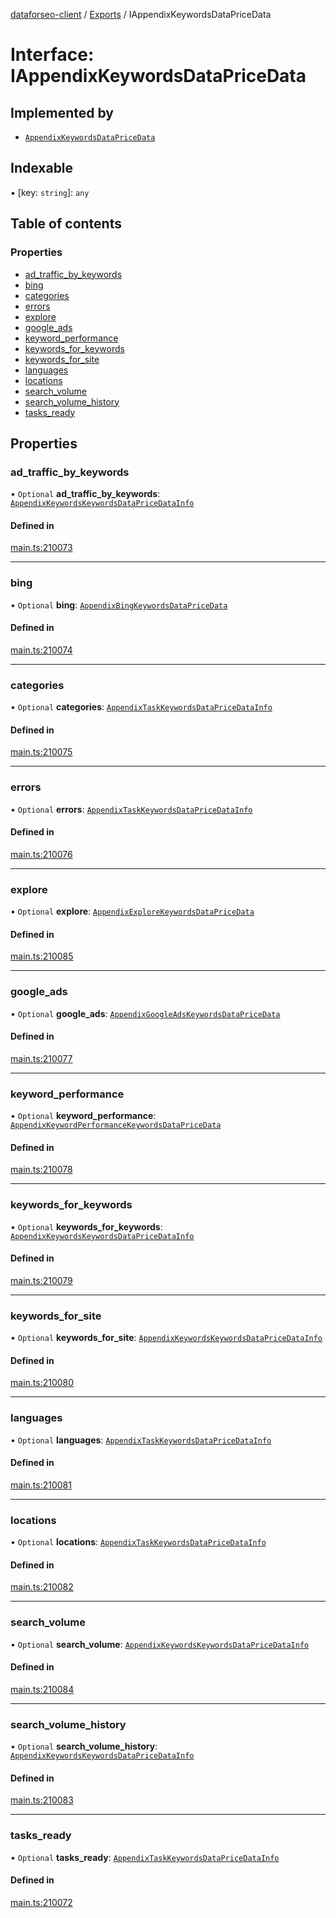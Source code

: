[dataforseo-client](../README.md) / [Exports](../modules.md) / IAppendixKeywordsDataPriceData

# Interface: IAppendixKeywordsDataPriceData

## Implemented by

- [`AppendixKeywordsDataPriceData`](../classes/AppendixKeywordsDataPriceData.md)

## Indexable

▪ [key: `string`]: `any`

## Table of contents

### Properties

- [ad\_traffic\_by\_keywords](IAppendixKeywordsDataPriceData.md#ad_traffic_by_keywords)
- [bing](IAppendixKeywordsDataPriceData.md#bing)
- [categories](IAppendixKeywordsDataPriceData.md#categories)
- [errors](IAppendixKeywordsDataPriceData.md#errors)
- [explore](IAppendixKeywordsDataPriceData.md#explore)
- [google\_ads](IAppendixKeywordsDataPriceData.md#google_ads)
- [keyword\_performance](IAppendixKeywordsDataPriceData.md#keyword_performance)
- [keywords\_for\_keywords](IAppendixKeywordsDataPriceData.md#keywords_for_keywords)
- [keywords\_for\_site](IAppendixKeywordsDataPriceData.md#keywords_for_site)
- [languages](IAppendixKeywordsDataPriceData.md#languages)
- [locations](IAppendixKeywordsDataPriceData.md#locations)
- [search\_volume](IAppendixKeywordsDataPriceData.md#search_volume)
- [search\_volume\_history](IAppendixKeywordsDataPriceData.md#search_volume_history)
- [tasks\_ready](IAppendixKeywordsDataPriceData.md#tasks_ready)

## Properties

### ad\_traffic\_by\_keywords

• `Optional` **ad\_traffic\_by\_keywords**: [`AppendixKeywordsKeywordsDataPriceDataInfo`](../classes/AppendixKeywordsKeywordsDataPriceDataInfo.md)

#### Defined in

[main.ts:210073](https://github.com/dataforseo/TypeScriptClient/blob/7ca1aa4/main.ts#L210073)

___

### bing

• `Optional` **bing**: [`AppendixBingKeywordsDataPriceData`](../classes/AppendixBingKeywordsDataPriceData.md)

#### Defined in

[main.ts:210074](https://github.com/dataforseo/TypeScriptClient/blob/7ca1aa4/main.ts#L210074)

___

### categories

• `Optional` **categories**: [`AppendixTaskKeywordsDataPriceDataInfo`](../classes/AppendixTaskKeywordsDataPriceDataInfo.md)

#### Defined in

[main.ts:210075](https://github.com/dataforseo/TypeScriptClient/blob/7ca1aa4/main.ts#L210075)

___

### errors

• `Optional` **errors**: [`AppendixTaskKeywordsDataPriceDataInfo`](../classes/AppendixTaskKeywordsDataPriceDataInfo.md)

#### Defined in

[main.ts:210076](https://github.com/dataforseo/TypeScriptClient/blob/7ca1aa4/main.ts#L210076)

___

### explore

• `Optional` **explore**: [`AppendixExploreKeywordsDataPriceData`](../classes/AppendixExploreKeywordsDataPriceData.md)

#### Defined in

[main.ts:210085](https://github.com/dataforseo/TypeScriptClient/blob/7ca1aa4/main.ts#L210085)

___

### google\_ads

• `Optional` **google\_ads**: [`AppendixGoogleAdsKeywordsDataPriceData`](../classes/AppendixGoogleAdsKeywordsDataPriceData.md)

#### Defined in

[main.ts:210077](https://github.com/dataforseo/TypeScriptClient/blob/7ca1aa4/main.ts#L210077)

___

### keyword\_performance

• `Optional` **keyword\_performance**: [`AppendixKeywordPerformanceKeywordsDataPriceData`](../classes/AppendixKeywordPerformanceKeywordsDataPriceData.md)

#### Defined in

[main.ts:210078](https://github.com/dataforseo/TypeScriptClient/blob/7ca1aa4/main.ts#L210078)

___

### keywords\_for\_keywords

• `Optional` **keywords\_for\_keywords**: [`AppendixKeywordsKeywordsDataPriceDataInfo`](../classes/AppendixKeywordsKeywordsDataPriceDataInfo.md)

#### Defined in

[main.ts:210079](https://github.com/dataforseo/TypeScriptClient/blob/7ca1aa4/main.ts#L210079)

___

### keywords\_for\_site

• `Optional` **keywords\_for\_site**: [`AppendixKeywordsKeywordsDataPriceDataInfo`](../classes/AppendixKeywordsKeywordsDataPriceDataInfo.md)

#### Defined in

[main.ts:210080](https://github.com/dataforseo/TypeScriptClient/blob/7ca1aa4/main.ts#L210080)

___

### languages

• `Optional` **languages**: [`AppendixTaskKeywordsDataPriceDataInfo`](../classes/AppendixTaskKeywordsDataPriceDataInfo.md)

#### Defined in

[main.ts:210081](https://github.com/dataforseo/TypeScriptClient/blob/7ca1aa4/main.ts#L210081)

___

### locations

• `Optional` **locations**: [`AppendixTaskKeywordsDataPriceDataInfo`](../classes/AppendixTaskKeywordsDataPriceDataInfo.md)

#### Defined in

[main.ts:210082](https://github.com/dataforseo/TypeScriptClient/blob/7ca1aa4/main.ts#L210082)

___

### search\_volume

• `Optional` **search\_volume**: [`AppendixKeywordsKeywordsDataPriceDataInfo`](../classes/AppendixKeywordsKeywordsDataPriceDataInfo.md)

#### Defined in

[main.ts:210084](https://github.com/dataforseo/TypeScriptClient/blob/7ca1aa4/main.ts#L210084)

___

### search\_volume\_history

• `Optional` **search\_volume\_history**: [`AppendixKeywordsKeywordsDataPriceDataInfo`](../classes/AppendixKeywordsKeywordsDataPriceDataInfo.md)

#### Defined in

[main.ts:210083](https://github.com/dataforseo/TypeScriptClient/blob/7ca1aa4/main.ts#L210083)

___

### tasks\_ready

• `Optional` **tasks\_ready**: [`AppendixTaskKeywordsDataPriceDataInfo`](../classes/AppendixTaskKeywordsDataPriceDataInfo.md)

#### Defined in

[main.ts:210072](https://github.com/dataforseo/TypeScriptClient/blob/7ca1aa4/main.ts#L210072)
